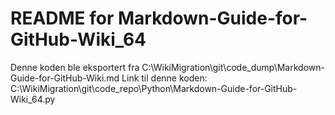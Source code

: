 # README for Markdown-Guide-for-GitHub-Wiki_64
Denne koden ble eksportert fra C:\WikiMigration\git\code_dump\Markdown-Guide-for-GitHub-Wiki.md
Link til denne koden: C:\WikiMigration\git\code_repo\Python\Markdown-Guide-for-GitHub-Wiki_64.py
